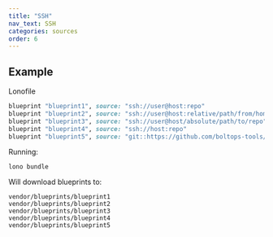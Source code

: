 ```yaml
---
title: "SSH"
nav_text: SSH
categories: sources
order: 6
---
```


## Example

Lonofile

```ruby
blueprint "blueprint1", source: "ssh://user@host:repo"
blueprint "blueprint2", source: "ssh://user@host:relative/path/from/home/to/repo"
blueprint "blueprint3", source: "ssh://user@host/absolute/path/to/repo"
blueprint "blueprint4", source: "ssh://host:repo"
blueprint "blueprint5", source: "git::https://github.com/boltops-tools/terraform-aws-s3"
```

Running:

    lono bundle

Will download blueprints to:

    vendor/blueprints/blueprint1
    vendor/blueprints/blueprint2
    vendor/blueprints/blueprint3
    vendor/blueprints/blueprint4
    vendor/blueprints/blueprint5
